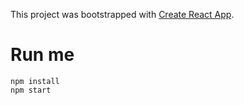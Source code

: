 This project was bootstrapped with [Create React App](https://github.com/facebook/create-react-app).

# Run me

    npm install
    npm start
